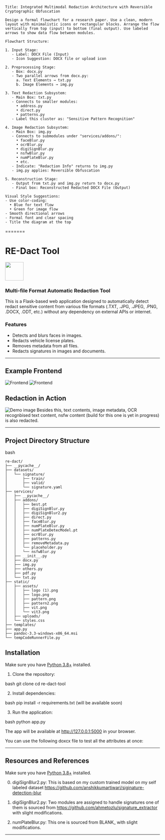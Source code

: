 

```
Title: Integrated Multimodal Redaction Architecture with Reversible Cryptographic Obfuscation

Design a formal flowchart for a research paper. Use a clean, modern layout with minimalistic icons or rectangular blocks. Arrange the flow vertically from top (input) to bottom (final output). Use labeled arrows to show data flow between modules.

Flowchart Structure:

1. Input Stage:
   - Label: DOCX File (Input)
   - Icon Suggestion: DOCX file or upload icon

2. Preprocessing Stage:
   - Box: docx.py
   - Two parallel arrows from docx.py:
     a. Text Elements → txt.py
     b. Image Elements → img.py

3. Text Redaction Subsystem:
   - Main Box: txt.py
   - Connects to smaller modules:
     • address.py
     • direct.py
     • patterns.py
   - Label this cluster as: "Sensitive Pattern Recognition"

4. Image Redaction Subsystem:
   - Main Box: img.py
   - Connects to submodules under "services/addons/":
     • faceBlur.py
     • ocrBlur.py
     • digiSignBlur.py
     • nsfwBlur.py
     • numPlateBlur.py
     • etc.
   - Indicate: "Redaction Info" returns to img.py
   - img.py applies: Reversible Obfuscation

5. Reconstruction Stage:
   - Output from txt.py and img.py return to docx.py
   - Final box: Reconstructed Redacted DOCX File (Output)

Visual Style Suggestions:
- Use color-coding: 
  • Blue for text flow
  • Green for image flow
- Smooth directional arrows
- Formal font and clear spacing
- Title the diagram at the top
```
=======
# RE-Dact Tool

<p>
  <img src="https://upload.wikimedia.org/wikipedia/commons/thumb/3/31/Python-logo.png/219px-Python-logo.png" height="60">
 
</p>


### Multi-file Format Automatic Redaction Tool

This is a Flask-based web application designed to automatically detect redact sensitive content from various file formats (.TXT, .JPG, .JPEG, .PNG, .DOCX, .ODT, etc.) without any dependency on external APIs or internet.

### Features

- Detects and blurs faces in images.
- Redacts vehicle license plates.
- Removes metadata from all files.
- Redacts signatures in images and documents.

---

## Example Frontend

![Frontend]()
![Frontend]()

## Redaction in Action

![Demo image]()
Besides this, text contents, image metadata, OCR recognbised text content, nsfw content (build for this one is yet in progress) is also redacted.

---

## Project Directory Structure

bash 
```
re-dact/
├── __pycache__/
├── datasets/
│   └── signature/
│       ├── train/
│       ├── valid/
│       └── signature.yaml
├── services/
│   ├── __pycache__/
│   ├── addons/
│   │   ├── best.pt
│   │   ├── digiSignBlur.py
│   │   ├── digiSignBlur2.py
│   │   ├── direct.py
│   │   ├── faceBlur.py
│   │   ├── numPlateBlur.py
│   │   ├── numPlateDetecModel.pt
│   │   ├── ocrBlur.py
│   │   ├── patterns.py
│   │   ├── removeMetadata.py
│   │   └── placeholder.py
│   │   └── nsfwBlur.py
│   ├── __init__.py
│   ├── docx.py
│   ├── img.py
│   ├── others.py
│   ├── pdf.py
│   └── txt.py
├── static/
│   ├── assets/
│   │   ├── logo (1).png
│   │   ├── logo.png
│   │   ├── pattern.png
│   │   ├── pattern2.png
│   │   ├── vit.png
│   │   └── vit3.png
│   ├── uploads/
│   └── styles.css
├── templates/
├── app.py
├── pandoc-3.3-windows-x86_64.msi
└── tempCodeRunnerFile.py
```

## Installation

Make sure you have [Python 3.8+](https://www.python.org/) installed.

1. Clone the repository:

bash
git clone 
cd re-dact-tool


2. Install dependencies:

bash
pip install -r requirements.txt (will be available soon)


3. Run the application:

bash
python app.py


The app will be available at http://127.0.0.1:5000 in your browser.

You can use the following doxcx file to test all the attributes at once: 

---

## Resources and References

Make sure you have [Python 3.8+](https://www.python.org/) installed.



0. digiSignBlur2.py:
This is based on my custom trained model on my self labeled dataset https://github.com/anshikkumartiwari/siginature-detection-blur 

1. digiSignBlur2.py:
Two modules are assigned to handle signatures one of them is sourced from https://github.com/ahmetozlu/signature_extractor with slight modifications.

2. numPlateBlur.py:
This one is sourced from BLANK_ with slight modifications.



---
